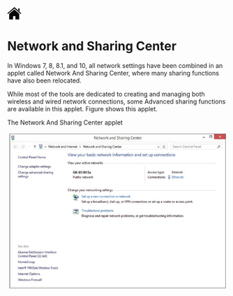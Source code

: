 [![Home](/img/home.jpg)](1.6_OS_win_ControlPanel.md)

# Network and Sharing Center
In Windows 7, 8, 8.1, and 10, all network settings have been combined in an applet
called Network And Sharing Center, where many sharing functions have also been relocated.

While most of the tools are dedicated to creating and managing both wireless and
wired network connections, some Advanced sharing functions are available in this applet.
Figure shows this applet.

The Network And Sharing Center applet


![Home](/img/f1.6_CP_net.jpg)



